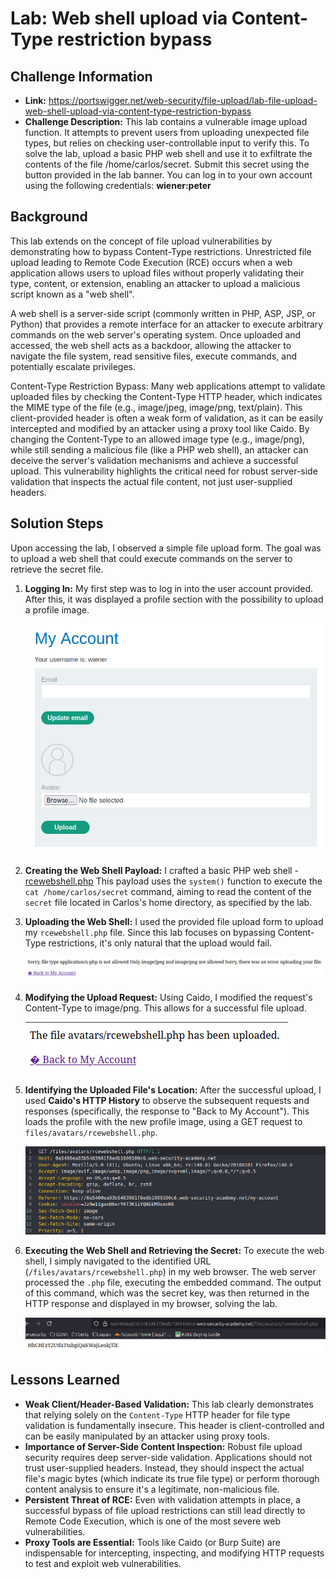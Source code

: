 # Lab: Web shell upload via Content-Type restriction bypass

## Challenge Information

* **Link:** https://portswigger.net/web-security/file-upload/lab-file-upload-web-shell-upload-via-content-type-restriction-bypass
* **Challenge Description:**  This lab contains a vulnerable image upload function. It attempts to prevent users from uploading unexpected file types, but relies on checking user-controllable input to verify this.
To solve the lab, upload a basic PHP web shell and use it to exfiltrate the contents of the file /home/carlos/secret. Submit this secret using the button provided in the lab banner.
You can log in to your own account using the following credentials: **wiener:peter** 

## Background

This lab extends on the concept of file upload vulnerabilities by demonstrating how to bypass Content-Type restrictions. Unrestricted file upload leading to Remote Code Execution (RCE) occurs when a web application allows users to upload files without properly validating their type, content, or extension, enabling an attacker to upload a malicious script known as a "web shell".

A web shell is a server-side script (commonly written in PHP, ASP, JSP, or Python) that provides a remote interface for an attacker to execute arbitrary commands on the web server's operating system. Once uploaded and accessed, the web shell acts as a backdoor, allowing the attacker to navigate the file system, read sensitive files, execute commands, and potentially escalate privileges.

Content-Type Restriction Bypass:
Many web applications attempt to validate uploaded files by checking the Content-Type HTTP header, which indicates the MIME type of the file (e.g., image/jpeg, image/png, text/plain). This client-provided header is often a weak form of validation, as it can be easily intercepted and modified by an attacker using a proxy tool like Caido. By changing the Content-Type to an allowed image type (e.g., image/png), while still sending a malicious file (like a PHP web shell), an attacker can deceive the server's validation mechanisms and achieve a successful upload. This vulnerability highlights the critical need for robust server-side validation that inspects the actual file content, not just user-supplied headers.

## Solution Steps

Upon accessing the lab, I observed a simple file upload form. The goal was to upload a web shell that could execute commands on the server to retrieve the secret file.

1.  **Logging In:**
    My first step was to log in into the user account provided. After this, it was displayed a profile section with the possibility to upload a profile image.

    ![Profile Page](screenshots/profile.png)

2. **Creating the Web Shell Payload:**
   I crafted a basic PHP web shell - [rcewebshell.php](scripts/rcewebshell.php)
    This payload uses the `system()` function to execute the `cat /home/carlos/secret` command, aiming to read the content of the `secret` file located in Carlos's home directory, as specified by the lab.

3.  **Uploading the Web Shell:**
    I used the provided file upload form to upload my `rcewebshell.php` file. Since this lab focuses on bypassing Content-Type restrictions, it's only natural that the upload would fail.

    ![Unsuccessful File Upload](screenshots/invalid-format.png)

4.  **Modifying the Upload Request:**
    Using Caido, I modified the request's Content-Type to image/png. This allows for a successful file upload.

    ![Successful File Upload](screenshots/upload.png)


5.  **Identifying the Uploaded File's Location:**
    After the successful upload, I used **Caido's HTTP History** to observe the subsequent requests and responses (specifically, the response to "Back to My Account"). This loads the profile with the new profile image, using a GET request to `files/avatars/rcewebshell.php`.

    ![GET Request](screenshots/get-request.png)

6.  **Executing the Web Shell and Retrieving the Secret:**
    To execute the web shell, I simply navigated to the identified URL (`/files/avatars/rcewebshell.php`) in my web browser.
    The web server processed the `.php` file, executing the embedded command. The output of this command, which was the secret key, was then returned in the HTTP response and displayed in my browser, solving the lab.

    ![Flag](screenshots/flag.png)

## Lessons Learned

* **Weak Client/Header-Based Validation:** This lab clearly demonstrates that relying solely on the `Content-Type` HTTP header for file type validation is fundamentally insecure. This header is client-controlled and can be easily manipulated by an attacker using proxy tools.
* **Importance of Server-Side Content Inspection:** Robust file upload security requires deep server-side validation. Applications should not trust user-supplied headers. Instead, they should inspect the actual file's magic bytes (which indicate its true file type) or perform thorough content analysis to ensure it's a legitimate, non-malicious file.
* **Persistent Threat of RCE:** Even with validation attempts in place, a successful bypass of file upload restrictions can still lead directly to Remote Code Execution, which is one of the most severe web vulnerabilities.
* **Proxy Tools are Essential:** Tools like Caido (or Burp Suite) are indispensable for intercepting, inspecting, and modifying HTTP requests to test and exploit web vulnerabilities.